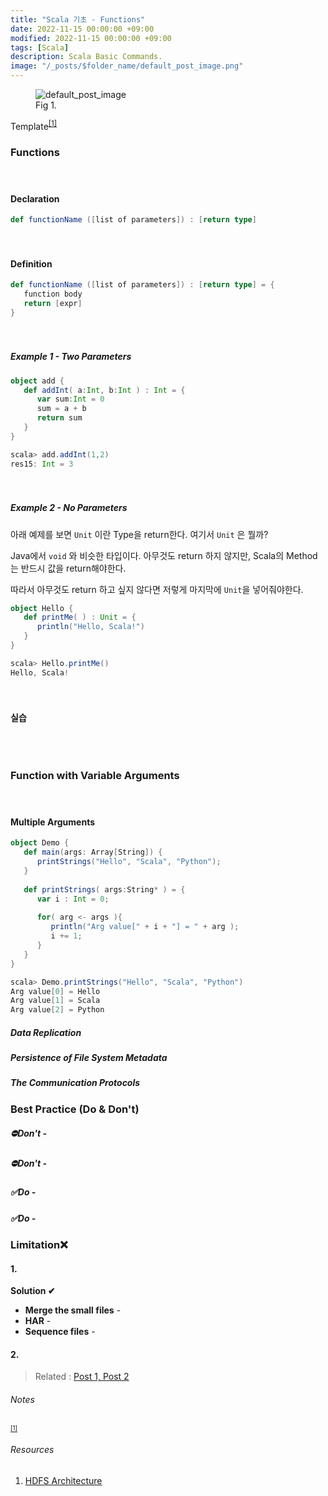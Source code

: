 ```yaml
---
title: "Scala 기초 - Functions"
date: 2022-11-15 00:00:00 +09:00
modified: 2022-11-15 00:00:00 +09:00
tags: [Scala]
description: Scala Basic Commands. 
image: "/_posts/$folder_name/default_post_image.png"
---
```


<figure>
<img src="https://raw.githubusercontent.com/avoholo/avoholo.github.io/master/_posts/Template_concept-notes-detail/default_post_image.png" alt="default_post_image">
<figcaption>Fig 1. </figcaption>
</figure>




Template<sup id="medium">[[1]](#medium-ref)</sup>





### Functions

<hr style="height:20px; visibility:hidden;" />

#### Declaration

~~~scala
def functionName ([list of parameters]) : [return type]
~~~

<hr style="height:20px; visibility:hidden;" />

#### Definition

~~~scala
def functionName ([list of parameters]) : [return type] = {
   function body
   return [expr]
}
~~~

<hr style="height:20px; visibility:hidden;" />

##### Example 1 - Two Parameters

~~~scala
object add {
   def addInt( a:Int, b:Int ) : Int = {
      var sum:Int = 0
      sum = a + b
      return sum
   }
}

scala> add.addInt(1,2)
res15: Int = 3
~~~

<hr style="height:20px; visibility:hidden;" />

##### Example 2 - No Parameters

아래 예제를 보면 `Unit` 이란 Type을 return한다. 여기서 `Unit` 은 뭘까?

Java에서 `void` 와 비슷한 타입이다. 아무것도 return 하지 않지만, Scala의 Method는 반드시 값을 return해야한다.

따라서 아무것도 return 하고 싶지 않다면 저렇게 마지막에 `Unit`을 넣어줘야한다.

~~~scala
object Hello {
   def printMe( ) : Unit = {
      println("Hello, Scala!")
   }
}

scala> Hello.printMe()
Hello, Scala!
~~~




<hr style="height:20px; visibility:hidden;" />

#### 실습

~~~scala
~~~

<br>

### Function with Variable Arguments

<hr style="height:20px; visibility:hidden;" />

#### Multiple Arguments

~~~scala
object Demo {
   def main(args: Array[String]) {
      printStrings("Hello", "Scala", "Python");
   }
   
   def printStrings( args:String* ) = {
      var i : Int = 0;
      
      for( arg <- args ){
         println("Arg value[" + i + "] = " + arg );
         i += 1;
      }
   }
}

scala> Demo.printStrings("Hello", "Scala", "Python")
Arg value[0] = Hello
Arg value[1] = Scala
Arg value[2] = Python
~~~





##### Data Replication





##### Persistence of File System Metadata





##### The Communication Protocols





### Best Practice (Do & Don't)

##### &#9940;Don't - 

##### &#9940;Don't - 

##### &#9989;Do - 

##### &#9989;Do -



### Limitation&#10060;

#### 1. 



**Solution &#10004;** 

- **Merge the small files** - 
- **HAR** - 
- **Sequence files** -

#### 2. 



> Related :
> <a href="/concept-notes">Post 1, </a> 
> <a href="/concept-notes">Post 2</a> 




###### Notes
<small id="medium-ref"><sup>[[1]](#medium)</sup> </small>

###### Resources
1. [HDFS Architecture](https://hadoop.apache.org/docs/current/hadoop-project-dist/hadoop-hdfs/HdfsDesign.html)
